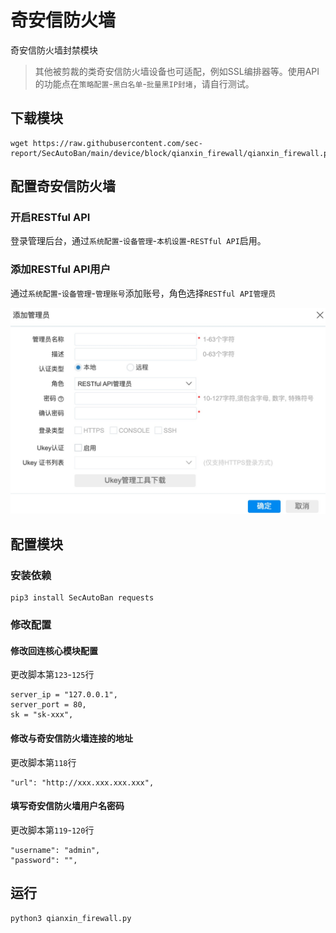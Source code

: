 # 奇安信防火墙

奇安信防火墙封禁模块

> 其他被剪裁的类奇安信防火墙设备也可适配，例如SSL编排器等。使用API的功能点在`策略配置`-`黑白名单`-`批量黑IP封堵`，请自行测试。

## 下载模块

```
wget https://raw.githubusercontent.com/sec-report/SecAutoBan/main/device/block/qianxin_firewall/qianxin_firewall.py
```

## 配置奇安信防火墙

### 开启RESTful API

登录管理后台，通过`系统配置`-`设备管理`-`本机设置`-`RESTful API`启用。

### 添加RESTful API用户

通过`系统配置`-`设备管理`-`管理账号`添加账号，角色选择`RESTful API管理员`

![](./img/1.jpg)

## 配置模块

### 安装依赖

```
pip3 install SecAutoBan requests
```

### 修改配置

#### 修改回连核心模块配置

更改脚本第`123`-`125`行

```
server_ip = "127.0.0.1",
server_port = 80,
sk = "sk-xxx",
```

#### 修改与奇安信防火墙连接的地址

更改脚本第`118`行

```
"url": "http://xxx.xxx.xxx.xxx",
```

#### 填写奇安信防火墙用户名密码

更改脚本第`119`-`120`行

```
"username": "admin",
"password": "",
```

## 运行

```shell
python3 qianxin_firewall.py
```
